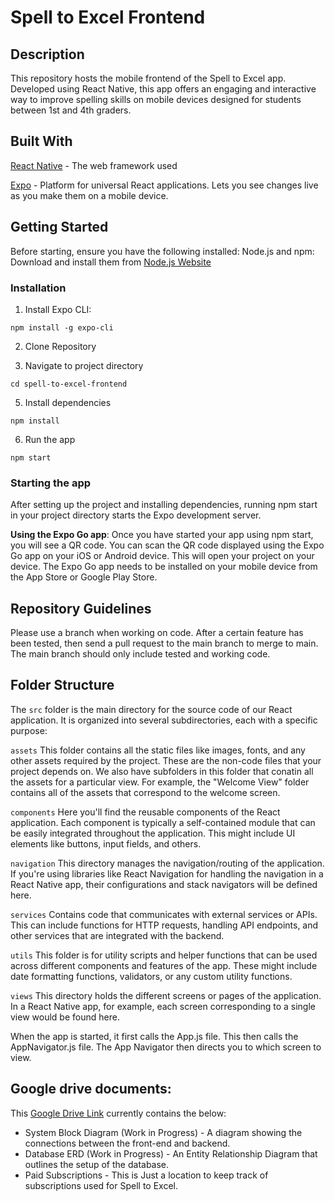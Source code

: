 # Spell to Excel Frontend

## Description

This repository hosts the mobile frontend of the Spell to Excel app. Developed using React Native, this app offers an engaging and interactive way to improve spelling skills on mobile devices designed for students between 1st and 4th graders.

## Built With

[React Native](https://reactnative.dev/) - The web framework used

[Expo](https://expo.dev/) - Platform for universal React applications. Lets you see changes live as you make them on a mobile device.

## Getting Started

Before starting, ensure you have the following installed:
Node.js and npm: Download and install them from [Node.js Website](https://nodejs.org/en)

### Installation
1. Install Expo CLI:

`npm install -g expo-cli`

2. Clone Repository

3. Navigate to project directory
   
`cd spell-to-excel-frontend`

5. Install dependencies
   
`npm install`

6. Run the app

`npm start`


### Starting the app

After setting up the project and installing dependencies, running npm start in your project directory starts the Expo development server.

**Using the Expo Go app**: Once you have started your app using npm start, you will see a QR code. You can scan the QR code displayed using the Expo Go app on your iOS or Android device. This will open your project on your device. The Expo Go app needs to be installed on your mobile device from the App Store or Google Play Store.

## Repository Guidelines

Please use a branch when working on code. After a certain feature has been tested, then send a pull request to the main branch to merge to main. The main branch should only include tested and working code.

## Folder Structure

The `src` folder is the main directory for the source code of our React application. It is organized into several subdirectories, each with a specific purpose:

`assets` This folder contains all the static files like images, fonts, and any other assets required by the project. These are the non-code files that your project depends on. We also have subfolders in this folder that conatin all the assets for a particular view. For example, the "Welcome View" folder contains all of the assets that correspond to the welcome screen.

`components` Here you'll find the reusable components of the React application. Each component is typically a self-contained module that can be easily integrated throughout the application. This might include UI elements like buttons, input fields, and others.

`navigation` This directory manages the navigation/routing of the application. If you're using libraries like React Navigation for handling the navigation in a React Native app, their configurations and stack navigators will be defined here.

`services` Contains code that communicates with external services or APIs. This can include functions for HTTP requests, handling API endpoints, and other services that are integrated with the backend.

`utils` This folder is for utility scripts and helper functions that can be used across different components and features of the app. These might include date formatting functions, validators, or any custom utility functions.

`views` This directory holds the different screens or pages of the application. In a React Native app, for example, each screen corresponding to a single view would be found here. 

When the app is started, it first calls the App.js file. This then calls the AppNavigator.js file. The App Navigator then directs you to which screen to view.

## Google drive documents:

This [Google Drive Link](https://docs.google.com/document/d/1cv3wYupLLT9KxdokIB3fSvf2wyYhqmvJCdNE5L3y39Q/edit?usp=sharing) currently contains the below:

- System Block Diagram (Work in Progress) - A diagram showing the connections between the front-end and backend.
- Database ERD (Work in Progress) - An Entity Relationship Diagram that outlines the setup of the database.
- Paid Subscriptions - This is Just a location to keep track of subscriptions used for Spell to Excel.
